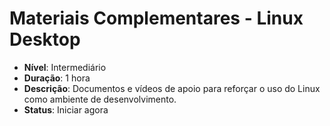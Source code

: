 # Materiais Complementares - Linux Desktop

- **Nível**: Intermediário
- **Duração**: 1 hora
- **Descrição**: Documentos e vídeos de apoio para reforçar o uso do Linux como ambiente de desenvolvimento.
- **Status**: Iniciar agora

